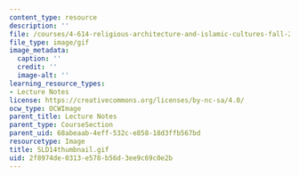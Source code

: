 ```yaml
---
content_type: resource
description: ''
file: /courses/4-614-religious-architecture-and-islamic-cultures-fall-2002/2f8974de0313e578b56d3ee9c69c0e2b_SLD14thumbnail.gif
file_type: image/gif
image_metadata:
  caption: ''
  credit: ''
  image-alt: ''
learning_resource_types:
- Lecture Notes
license: https://creativecommons.org/licenses/by-nc-sa/4.0/
ocw_type: OCWImage
parent_title: Lecture Notes
parent_type: CourseSection
parent_uid: 68abeaab-4eff-532c-e858-18d3ffb567bd
resourcetype: Image
title: SLD14thumbnail.gif
uid: 2f8974de-0313-e578-b56d-3ee9c69c0e2b
---
```

